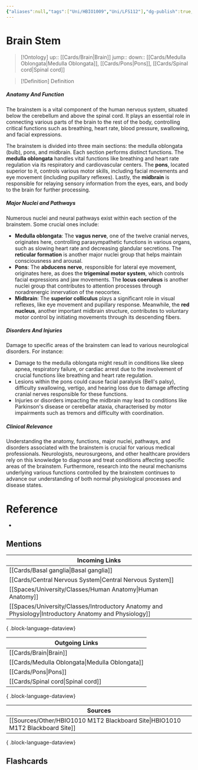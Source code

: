 ```yaml
---
{"aliases":null,"tags":["Uni/HBIO1009","Uni/LFS112"],"dg-publish":true,"permalink":"/cards/brain-stem/","dgPassFrontmatter":true}
---
```


# Brain Stem

> [!Ontology]
> up:: [[Cards/Brain\|Brain]]
> jump::
> down:: [[Cards/Medulla Oblongata\|Medulla Oblongata]], [[Cards/Pons\|Pons]], [[Cards/Spinal cord\|Spinal cord]]

> [!Definition] Definition

##### **Anatomy And Function**

The brainstem is a vital component of the human nervous system, situated below the cerebellum and above the spinal cord. It plays an essential role in connecting various parts of the brain to the rest of the body, controlling critical functions such as breathing, heart rate, blood pressure, swallowing, and facial expressions.

The brainstem is divided into three main sections: the medulla oblongata (bulb), pons, and midbrain. Each section performs distinct functions. The **medulla oblongata** handles vital functions like breathing and heart rate regulation via its respiratory and cardiovascular centers. The **pons**, located superior to it, controls various motor skills, including facial movements and eye movement (including pupillary reflexes). Lastly, the **midbrain** is responsible for relaying sensory information from the eyes, ears, and body to the brain for further processing.

##### **Major Nuclei and Pathways**

Numerous nuclei and neural pathways exist within each section of the brainstem. Some crucial ones include:
- **Medulla oblongata**: The **vagus nerve**, one of the twelve cranial nerves, originates here, controlling parasympathetic functions in various organs, such as slowing heart rate and decreasing glandular secretions. The **reticular formation** is another major nuclei group that helps maintain consciousness and arousal.
- **Pons**: The **abducens nerve**, responsible for lateral eye movement, originates here, as does the **trigeminal motor system**, which controls facial expressions and jaw movements. The **locus coeruleus** is another nuclei group that contributes to attention processes through noradrenergic innervation of the neocortex.
- **Midbrain**: The **superior colliculus** plays a significant role in visual reflexes, like eye movement and pupillary response. Meanwhile, the **red nucleus**, another important midbrain structure, contributes to voluntary motor control by initiating movements through its descending fibers.

##### **Disorders And Injuries**

Damage to specific areas of the brainstem can lead to various neurological disorders. For instance:
- Damage to the medulla oblongata might result in conditions like sleep apnea, respiratory failure, or cardiac arrest due to the involvement of crucial functions like breathing and heart rate regulation.
- Lesions within the pons could cause facial paralysis (Bell's palsy), difficulty swallowing, vertigo, and hearing loss due to damage affecting cranial nerves responsible for these functions.
- Injuries or disorders impacting the midbrain may lead to conditions like Parkinson's disease or cerebellar ataxia, characterised by motor impairments such as tremors and difficulty with coordination.

##### **Clinical Relevance**

Understanding the anatomy, functions, major nuclei, pathways, and disorders associated with the brainstem is crucial for various medical professionals. Neurologists, neurosurgeons, and other healthcare providers rely on this knowledge to diagnose and treat conditions affecting specific areas of the brainstem. Furthermore, research into the neural mechanisms underlying various functions controlled by the brainstem continues to advance our understanding of both normal physiological processes and disease states.

# Reference

- 

## Mentions

| Incoming Links                                                                                            |
| --------------------------------------------------------------------------------------------------------- |
| [[Cards/Basal ganglia\|Basal ganglia]]                                                                 |
| [[Cards/Central Nervous System\|Central Nervous System]]                                               |
| [[Spaces/University/Classes/Human Anatomy\|Human Anatomy]]                                             |
| [[Spaces/University/Classes/Introductory Anatomy and Physiology\|Introductory Anatomy and Physiology]] |

{ .block-language-dataview}

| Outgoing Links                                    |
| ------------------------------------------------- |
| [[Cards/Brain\|Brain]]                         |
| [[Cards/Medulla Oblongata\|Medulla Oblongata]] |
| [[Cards/Pons\|Pons]]                           |
| [[Cards/Spinal cord\|Spinal cord]]             |

{ .block-language-dataview}

| Sources                                                                           |
| --------------------------------------------------------------------------------- |
| [[Sources/Other/HBIO1010 M1T2 Blackboard Site\|HBIO1010 M1T2 Blackboard Site]] |

{ .block-language-dataview}

## Flashcards